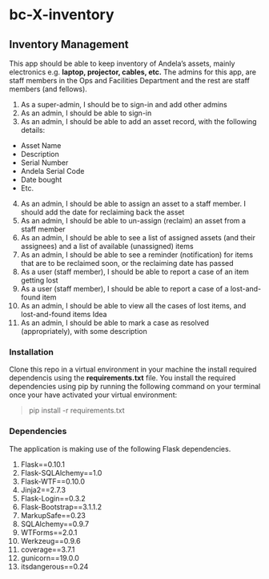 # bc-X-inventory
## Inventory Management
This app should be able to keep inventory of Andela’s assets, mainly electronics e.g. **laptop, projector, cables, etc.**
The admins for this app, are staff members in the Ops and Facilities Department and the rest are staff members (and fellows).

1. As a super-admin, I should be to sign-in and add other admins
2. As an admin, I should be able to sign-in
3. As an admin, I should be able to add an asset record, with the following details:

  * Asset Name
  * Description
  * Serial Number
  * Andela Serial Code
  * Date bought
  * Etc.
4. As an admin, I should be able to assign an asset to a staff member. I should add the date for reclaiming back the asset
5. As an admin, I should be able to un-assign (reclaim) an asset from a staff member
6. As an admin, I should be able to see a list of assigned assets (and their assignees) and a list of available (unassigned) items 
7. As an admin, I should be able to see a reminder (notification) for items that are to be reclaimed soon, or the reclaiming date has passed
8. As a user (staff member), I should be able to report a case of an item getting lost
9. As a user (staff member), I should be able to report a case of a lost-and-found item
10. As an admin, I should be able to view all the cases of lost items, and lost-and-found items Idea
11. As an admin, I should be able to mark a case as resolved (appropriately), with some description

### Installation
Clone this repo in a virtual environment in your machine the install required dependencis using the **requirements.txt** file. You install the required dependencies using pip by running the following command on your terminal once your have activated your virtual environment:

  > pip install -r requirements.txt

### Dependencies
The application is making use of the following Flask dependencies.

1. Flask==0.10.1
2. Flask-SQLAlchemy==1.0
3. Flask-WTF==0.10.0
4. Jinja2==2.7.3
5. Flask-Login==0.3.2
6. Flask-Bootstrap==3.1.1.2 
7. MarkupSafe==0.23
8. SQLAlchemy==0.9.7
9. WTForms==2.0.1
10. Werkzeug==0.9.6
11. coverage==3.7.1
12. gunicorn==19.0.0
13. itsdangerous==0.24

